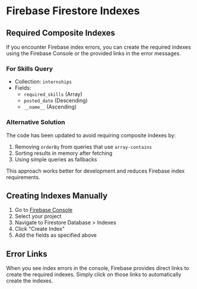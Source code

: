# Firebase Firestore Indexes

## Required Composite Indexes

If you encounter Firebase index errors, you can create the required indexes using the Firebase Console or the provided links in the error messages.

### For Skills Query
- Collection: `internships`
- Fields:
  - `required_skills` (Array)
  - `posted_date` (Descending)
  - `__name__` (Ascending)

### Alternative Solution
The code has been updated to avoid requiring composite indexes by:
1. Removing `orderBy` from queries that use `array-contains`
2. Sorting results in memory after fetching
3. Using simple queries as fallbacks

This approach works better for development and reduces Firebase index requirements.

## Creating Indexes Manually

1. Go to [Firebase Console](https://console.firebase.google.com/)
2. Select your project
3. Navigate to Firestore Database > Indexes
4. Click "Create Index"
5. Add the fields as specified above

## Error Links
When you see index errors in the console, Firebase provides direct links to create the required indexes. Simply click on those links to automatically create the indexes.